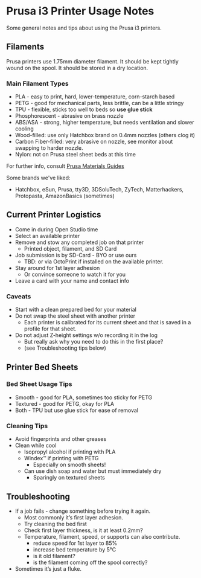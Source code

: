 
# Prusa i3 Printer Usage Notes

Some general notes and tips about using the Prusa i3 printers.

## Filaments

Prusa printers use 1.75mm diameter filament.
It should be kept tightly wound on the spool. 
It should be stored in a dry location.

### Main Filament Types

  - PLA - easy to print, hard, lower-temperature, corn-starch based
  - PETG - good for mechanical parts, less brittle, can be a little stringy
  - TPU - flexible, sticks too well to beds so **use glue stick** 
  - Phosphorescent - abrasive on brass nozzle
  - ABS/ASA - strong, higher temperature, but needs ventilation and slower cooling
  - Wood-filled: use only Hatchbox brand on 0.4mm nozzles (others clog it)
  - Carbon Fiber-filled: very abrasive on nozzle, see monitor about swapping to harder nozzle.
  - Nylon: not on Prusa steel sheet beds at this time

For further info, consult [Prusa Materials Guides](https://help.prusa3d.com/category/material-guide_220)

Some brands we've liked:
  - Hatchbox, eSun, Prusa, tty3D, 3DSoluTech, ZyTech, Matterhackers, Protopasta, AmazonBasics (sometimes)

## Current Printer Logistics

  - Come in during Open Studio time
  - Select an available printer
  - Remove and stow any completed job on that printer
    - Printed object, filament, and SD Card
  - Job submission is by SD-Card - BYO or use ours
    - TBD: or via OctoPrint if installed on the available printer.
  - Stay around for 1st layer adhesion
    - Or convince someone to watch it for you
  - Leave a card with your name and contact info

### Caveats

  - Start with a clean prepared bed for your material
  - Do not swap the steel sheet with another printer 
     - Each printer is calibrated for its current sheet and that is saved in a profile for that sheet. 
  - Do not adjust Z-height settings w/o recording it in the log
     - But really ask why you need to do this in the first place?
     - (see Troubleshooting tips below)

## Printer Bed Sheets 

### Bed Sheet Usage Tips

  - Smooth - good for PLA, sometimes too sticky for PETG
  - Textured - good for PETG, okay for PLA
  - Both - TPU but use glue stick for ease of removal

### Cleaning Tips

  - Avoid fingerprints and other greases
  - Clean while cool
     - Isopropyl alcohol if printing with PLA
     - Windex™ if printing with PETG 
        - Especially on smooth sheets!
     - Can use dish soap and water but must immediately dry
       - Sparingly on textured sheets

## Troubleshooting

  - If a job fails - change something before trying it again.
    - Most commonly it’s first layer adhesion.
    - Try cleaning the bed first
    - Check first layer thickness, is it at least 0.2mm? 
    - Temperature, filament, speed, or supports can also contribute.
      - reduce speed for 1st layer to 85%
      - increase bed temperature by 5°C
      - is it old filament?
      - is the filament coming off the spool correctly?
  - Sometimes it’s just a fluke.
